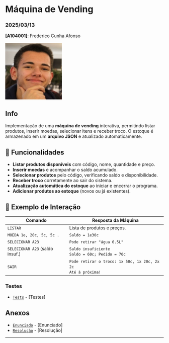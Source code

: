 # Máquina de Vending

### 2025/03/13

**[A104001]**: Frederico Cunha Afonso  

![Fred](../Photo.png)

## Info

Implementação de uma **máquina de vending** interativa, permitindo listar produtos, inserir moedas, selecionar itens e receber troco. O estoque é armazenado em um **arquivo JSON** e atualizado automaticamente.

## 📌 Funcionalidades  

- **Listar produtos disponíveis** com código, nome, quantidade e preço.  
- **Inserir moedas** e acompanhar o saldo acumulado.  
- **Selecionar produtos** pelo código, verificando saldo e disponibilidade.  
- **Receber troco** corretamente ao sair do sistema.  
- **Atualização automática do estoque** ao iniciar e encerrar o programa.  
- **Adicionar produtos ao estoque** (novos ou já existentes).  

## 📜 Exemplo de Interação  

| **Comando**                 | **Resposta da Máquina** |
|-----------------------------|------------------------|
| `LISTAR`                    | Lista de produtos e preços. |
| `MOEDA 1e, 20c, 5c, 5c .`   | `Saldo = 1e30c` |
| `SELECIONAR A23`            | `Pode retirar "água 0.5L"` |
| `SELECIONAR A23` (saldo insuf.) | `Saldo insuficiente` <br> `Saldo = 60c; Pedido = 70c` |
| `SAIR`                      | `Pode retirar o troco: 1x 50c, 1x 20c, 2x 2c` <br> `Até à próxima!` |


### Testes
- [`Tests`](Stock.json) - [Testes] 


## Anexos 
- [`Enunciado`](Enunciado.pdf) - [Enunciado] 
- [`Resolução`](TPC5.py) - [Resolução] 
---
